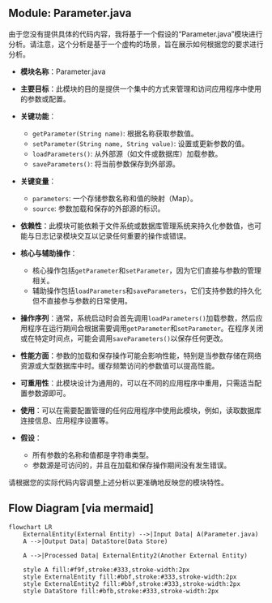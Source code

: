 ## Module: Parameter.java
由于您没有提供具体的代码内容，我将基于一个假设的“Parameter.java”模块进行分析。请注意，这个分析是基于一个虚构的场景，旨在展示如何根据您的要求进行分析。

- **模块名称**：Parameter.java

- **主要目标**：此模块的目的是提供一个集中的方式来管理和访问应用程序中使用的参数或配置。

- **关键功能**：
  - `getParameter(String name)`: 根据名称获取参数值。
  - `setParameter(String name, String value)`: 设置或更新参数的值。
  - `loadParameters()`: 从外部源（如文件或数据库）加载参数。
  - `saveParameters()`: 将当前参数保存到外部源。

- **关键变量**：
  - `parameters`: 一个存储参数名称和值的映射（Map）。
  - `source`: 参数加载和保存的外部源的标识。

- **依赖性**：此模块可能依赖于文件系统或数据库管理系统来持久化参数值，也可能与日志记录模块交互以记录任何重要的操作或错误。

- **核心与辅助操作**：
  - 核心操作包括`getParameter`和`setParameter`，因为它们直接与参数的管理相关。
  - 辅助操作包括`loadParameters`和`saveParameters`，它们支持参数的持久化但不直接参与参数的日常使用。

- **操作序列**：通常，系统启动时会首先调用`loadParameters()`加载参数，然后应用程序在运行期间会根据需要调用`getParameter`和`setParameter`。在程序关闭或在特定时间点，可能会调用`saveParameters()`以保存任何更改。

- **性能方面**：参数的加载和保存操作可能会影响性能，特别是当参数存储在网络资源或大型数据库中时。缓存频繁访问的参数值可以提高性能。

- **可重用性**：此模块设计为通用的，可以在不同的应用程序中重用，只需适当配置参数源即可。

- **使用**：可以在需要配置管理的任何应用程序中使用此模块，例如，读取数据库连接信息、应用程序设置等。

- **假设**：
  - 所有参数的名称和值都是字符串类型。
  - 参数源是可访问的，并且在加载和保存操作期间没有发生错误。

请根据您的实际代码内容调整上述分析以更准确地反映您的模块特性。
## Flow Diagram [via mermaid]
```mermaid
flowchart LR
    ExternalEntity(External Entity) -->|Input Data| A(Parameter.java)
    A -->|Output Data| DataStore(Data Store)
    
    A -->|Processed Data| ExternalEntity2(Another External Entity)
    
    style A fill:#f9f,stroke:#333,stroke-width:2px
    style ExternalEntity fill:#bbf,stroke:#333,stroke-width:2px
    style ExternalEntity2 fill:#bbf,stroke:#333,stroke-width:2px
    style DataStore fill:#bfb,stroke:#333,stroke-width:2px
```

